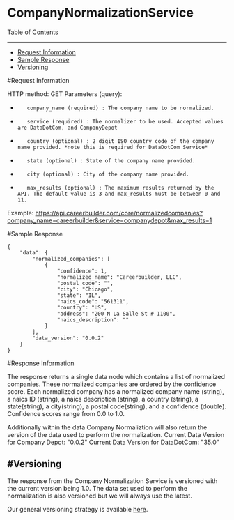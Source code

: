 CompanyNormalizationService
=============

Table of Contents
_________
- [Request Information](#request-information)
- [Sample Response](#sample-response)
- [Versioning](#versioning)



#Request Information


HTTP method: GET
Parameters (query):
-        company_name (required) : The company name to be normalized.
-        service (required) : The normalizer to be used. Accepted values are DataDotCom, and CompanyDepot
-        country (optional) : 2 digit ISO country code of the company name provided. *note this is required for DataDotCom Service*
-        state (optional) : State of the company name provided.
-        city (optional) : City of the company name provided.
-        max_results (optional) : The maximum results returned by the API. The default value is 3 and max_results must be between 0 and 11.
 
Example: https://api.careerbuilder.com/core/normalizedcompanies?company_name=careerbuilder&service=companydepot&max_results=1

#Sample Response


```
{
    "data": {
        "normalized_companies": [
            {
                "confidence": 1,
                "normalized_name": "Careerbuilder, LLC",
                "postal_code": "",
                "city": "Chicago",
                "state": "IL",
                "naics_code": "561311",
                "country": "US",
                "address": "200 N La Salle St # 1100",
                "naics_description": ""
            }
        ],
        "data_version": "0.0.2"
    }
}
```


#Response Information

The response returns a single data node which contains a list of normalized companies. These normalized companies are ordered by the confidence score. Each normalized company has a normalized company name (string), a naics ID (string), a naics description (string), a country (string), a state(string), a city(string), a postal code(string), and a confidence (double). Confidence scores range from 0.0 to 1.0.

Additionally within the data Company Normaliztion will also return the version of the data used to perform the normalization. 
Current Data Version for Company Depot: "0.0.2"
Current Data Version for DataDotCom: "35.0"


#Versioning
-----------
The response from the Company Normalization Service is versioned with the current version being 1.0. The data set used to perform the normalization is also versioned but we will always use the latest.

Our general versioning strategy is available [here](/Versioning.md).
